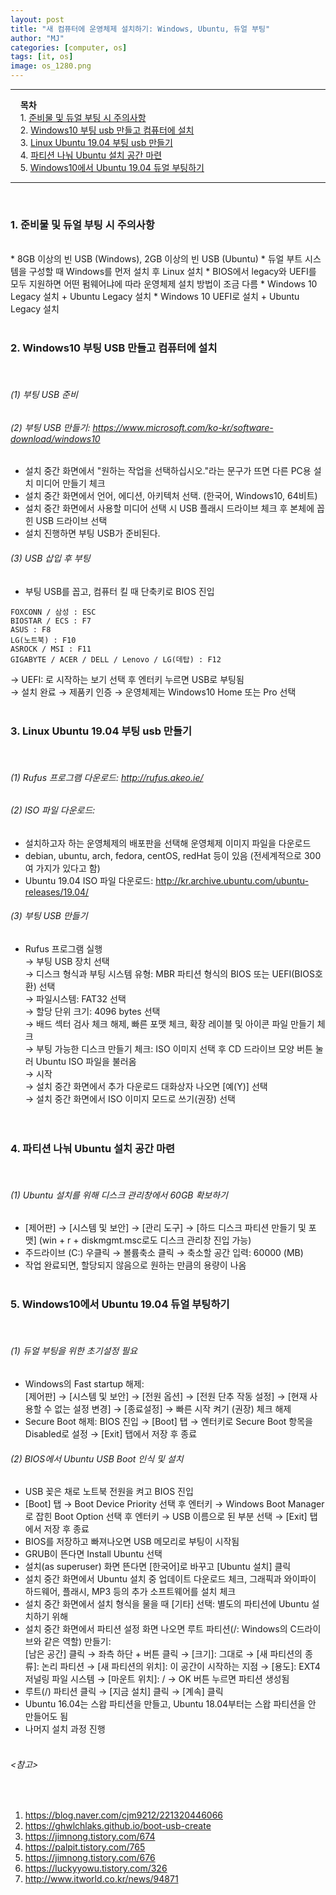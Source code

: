 ```yaml
---
layout: post
title: "새 컴퓨터에 운영체제 설치하기: Windows, Ubuntu, 듀얼 부팅"
author: "MJ"
categories: [computer, os]
tags: [it, os]
image: os_1280.png
---
```


---
&nbsp; &nbsp; **목차**<br>
&nbsp; &nbsp; 1. [준비물 및 듀얼 부팅 시 주의사항](#1)<br>
&nbsp; &nbsp; 2. [Windows10 부팅 usb 만들고 컴퓨터에 설치](#2)<br>
&nbsp; &nbsp; 3. [Linux Ubuntu 19.04 부팅 usb 만들기](#3)<br>
&nbsp; &nbsp; 4. [파티션 나눠 Ubuntu 설치 공간 마련](#4)<br>
&nbsp; &nbsp; 5. [Windows10에서 Ubuntu 19.04 듀얼 부팅하기](#5)

---
<br>

### 1. 준비물 및 듀얼 부팅 시 주의사항 <a id="1"></a>
<br>
* 8GB 이상의 빈 USB (Windows), 2GB 이상의 빈 USB (Ubuntu)
* 듀얼 부트 시스템을 구성할 때 Windows를 먼저 설치 후 Linux 설치
* BIOS에서 legacy와 UEFI를 모두 지원하면 어떤 펌웨어냐에 따라 운영체제 설치 방법이 조금 다름
* Windows 10 Legacy 설치 + Ubuntu Legacy 설치
* Windows 10 UEFI로 설치 + Ubuntu Legacy 설치
<br><br>




### 2. Windows10 부팅 USB 만들고 컴퓨터에 설치 <a id="2"></a>
<br>

###### (1) 부팅 USB 준비
###### (2) 부팅 USB 만들기: <https://www.microsoft.com/ko-kr/software-download/windows10>
* 설치 중간 화면에서 "원하는 작업을 선택하십시오."라는 문구가 뜨면 다른 PC용 설치 미디어 만들기 체크
* 설치 중간 화면에서 언어, 에디션, 아키텍처 선택. (한국어, Windows10, 64비트)
* 설치 중간 화면에서 사용할 미디어 선택 시 USB 플래시 드라이브 체크 후 본체에 꼽힌 USB 드라이브 선택
* 설치 진행하면 부팅 USB가 준비된다.

###### (3) USB 삽입 후 부팅
* 부팅 USB를 꼽고, 컴퓨터 킬 때 단축키로 BIOS 진입 <br>
```
FOXCONN / 삼성 : ESC
BIOSTAR / ECS : F7
ASUS : F8
LG(노트북) : F10
ASROCK / MSI : F11
GIGABYTE / ACER / DELL / Lenovo / LG(데탑) : F12
```
→ UEFI: 로 시작하는 보기 선택 후 엔터키 누르면 USB로 부팅됨<br>
→ 설치 완료 → 제품키 인증 → 운영체제는 Windows10 Home 또는 Pro 선택
<br><br>





### 3. Linux Ubuntu 19.04 부팅 usb 만들기  <a id="3"></a>
<br>

###### (1) Rufus 프로그램 다운로드: <http://rufus.akeo.ie/>
###### (2) ISO 파일 다운로드: 
* 설치하고자 하는 운영체제의 배포판을 선택해 운영체제 이미지 파일을 다운로드
* debian, ubuntu, arch, fedora, centOS, redHat 등이 있음 (전세계적으로 300여 가지가 있다고 함)
* Ubuntu 19.04 ISO 파일 다운로드: <http://kr.archive.ubuntu.com/ubuntu-releases/19.04/>

###### (3) 부팅 USB 만들기
* Rufus 프로그램 실행<br>
→ 부팅 USB 장치 선택<br>
→ 디스크 형식과 부팅 시스템 유형: MBR 파티션 형식의 BIOS 또는 UEFI(BIOS호환) 선택<br>
→ 파일시스템: FAT32 선택<br>
→ 할당 단위 크기: 4096 bytes 선택<br>
→ 배드 섹터 검사 체크 해제, 빠른 포맷 체크, 확장 레이블 및 아이콘 파일 만들기 체크<br>
→ 부팅 가능한 디스크 만들기 체크: ISO 이미지 선택 후 CD 드라이브 모양 버튼 눌러 Ubuntu ISO 파일을 불러옴<br>
→ 시작<br>
→ 설치 중간 화면에서 추가 다운로드 대화상자 나오면 [예(Y)] 선택<br>
→ 설치 중간 화면에서 ISO 이미지 모드로 쓰기(권장) 선택<br>
<br><br>





### 4. 파티션 나눠 Ubuntu 설치 공간 마련 <a id="4"></a>
<br>

###### (1) Ubuntu 설치를 위해 디스크 관리창에서 60GB 확보하기
* [제어판] → [시스템 및 보안] → [관리 도구] → [하드 디스크 파티션 만들기 및 포맷]  (win + r + diskmgmt.msc로도 디스크 관리창 진입 가능)
* 주드라이브 (C:) 우클릭 → 볼륨축소 클릭 → 축소할 공간 입력: 60000 (MB)
* 작업 완료되면, 할당되지 않음으로 원하는 만큼의 용량이 나옴
<br><br>





### 5. Windows10에서 Ubuntu 19.04 듀얼 부팅하기 <a id="5"></a>
<br>

###### (1) 듀얼 부팅을 위한 초기설정 필요
* Windows의 Fast startup 해제: <br>
[제어판] → [시스템 및 보안] → [전원 옵션] → [전원 단추 작동 설정] → [현재 사용할 수 없는 설정 변경] → [종료설정] → 빠른 시작 켜기 (권장) 체크 해제<br>
* Secure Boot 해제: BIOS 진입 → [Boot] 탭 → 엔터키로 Secure Boot 항목을 Disabled로 설정 → [Exit] 탭에서 저장 후 종료

###### (2) BIOS에서 Ubuntu USB Boot 인식 및 설치
* USB 꽂은 채로 노트북 전원을 켜고 BIOS 진입
* [Boot] 탭 → Boot Device Priority 선택 후 엔터키 → Windows Boot Manager 로 잡힌 Boot Option 선택 후 엔터키 → USB 이름으로 된 부분 선택 → [Exit] 탭에서 저장 후 종료
* BIOS를 저장하고 빠져나오면 USB 메모리로 부팅이 시작됨
* GRUB이 뜬다면 Install Ubuntu 선택
* 설치(as superuser) 화면 뜬다면 [한국어]로 바꾸고 [Ubuntu 설치] 클릭
* 설치 중간 화면에서 Ubuntu 설치 중 업데이트 다운로드 체크, 그래픽과 와이파이 하드웨어, 플래시, MP3 등의 추가 소프트웨어를 설치 체크
* 설치 중간 화면에서 설치 형식을 물을 때 [기타] 선택: 별도의 파티션에 Ubuntu 설치하기 위해
* 설치 중간 화면에서 파티션 설정 화면 나오면 루트 파티션(/: Windows의 C드라이브와 같은 역할) 만들기: <br>
[남은 공간] 클릭 → 좌측 하단 + 버튼 클릭 → [크기]: 그대로 → [새 파티션의 종류]: 논리 파티션 → [새 파티션의 위치]: 이 공간이 시작하는 지점 → [용도]: EXT4 저널링 파일 시스템 → [마운트 위치]: / → OK 버튼 누르면 파티션 생성됨<br>
* 루트(/) 파티션 클릭 → [지금 설치] 클릭 → [계속] 클릭
* Ubuntu 16.04는 스왑 파티션을 만들고, Ubuntu 18.04부터는 스왑 파티션을 안 만들어도 됨
* 나머지 설치 과정 진행
<br><br>





###### <참고> 
<br>

1. <https://blog.naver.com/cjm9212/221320446066><br>
2. <https://ghwlchlaks.github.io/boot-usb-create><br>
3. <https://jimnong.tistory.com/674><br>
4. <https://palpit.tistory.com/765><br>
5. <https://jimnong.tistory.com/676><br>
6. <https://luckyyowu.tistory.com/326><br>
7. <http://www.itworld.co.kr/news/94871>

